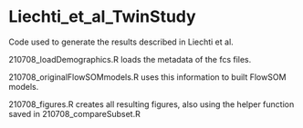 # Liechti_et_al_TwinStudy
Code used to generate the results described in Liechti et al.

210708_loadDemographics.R loads the metadata of the fcs files. 

210708_originalFlowSOMmodels.R uses this information to built FlowSOM models.

210708_figures.R creates all resulting figures, also using the helper function saved in 210708_compareSubset.R
